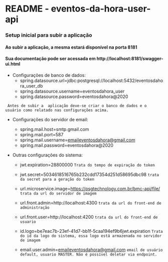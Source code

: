 # README - eventos-da-hora-user-api #

### Setup inicial para subir a aplicação ###

#### Ao subir a aplicação, a mesma estará disponível na porta 8181
#### Sua documentação pode ser acessada em http://localhost:8181/swagger-ui.html

* Configurações de banco de dados:
    - spring.datasource.url=jdbc:postgresql://localhost:5432/eventosdahora_user_db
    - spring.datasource.username=eventosdahora_user
    - spring.datasource.password=eventosdahora@2020


` 
Antes de subir a  aplicação deve-se criar o banco de dados e o usuário como relatado nas configurações acima.
 `

* Configurações do servidor de email:
    - spring.mail.host=smtp.gmail.com
    - spring.mail.port=587
    - spring.mail.username=emaileventosdahora@gmail.com
    - spring.mail.password=eventosdahora@2020

* Outras configurações do sistema:

    - jwt.expiration=28800000
       `Trata do tempo de expiração do token`
       
    - jwt.secret=5034618516765b232cdd17354d251d58695dbc98
        `trata da secret para a geração do token`

    - url.microservice.image=https://psgtechnology.com.br/bmc-api/file/
        `trata da url do servidor de imagem`
        
    - url.front.admin=http://localhost:4300
        `trata da url do front-end de administração`
        
    - url.front.user=http://localhost:4200
         `trata da url do front-end de usuario`
            
    - id.logo=be7eac7b-23ef-41d7-bb1f-5caa194ef9b6jwt.expiration
        `Trata do id da logo do sistema, essa logo está armazenada no servidor de imagem`
        
    - email.user.admin=emaileventosdahora@gmail.com
        `email de usuário default, usuario MASTER. Não é possível deletar via endpoint.`



